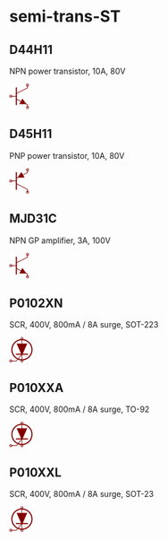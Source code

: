 # semi-trans-ST

## D44H11
NPN power transistor, 10A, 80V

![D44H11__1__1](/images/_semi__NPN__1__1.png?raw=true) 

## D45H11
PNP power transistor, 10A, 80V

![D45H11__1__1](/images/_semi__PNP__1__1.png?raw=true) 

## MJD31C
NPN GP amplifier, 3A, 100V

![MJD31C__1__1](/images/_semi__NPN__1__1.png?raw=true) 

## P0102XN
SCR, 400V, 800mA / 8A surge, SOT-223

![P0102XN__1__1](/images/semi-trans-ST__P0102XN__1__1.png?raw=true) 

## P010XXA
SCR, 400V, 800mA / 8A surge, TO-92

![P010XXA__1__1](/images/semi-trans-ST__P0102XN__1__1.png?raw=true) 

## P010XXL
SCR, 400V, 800mA / 8A surge, SOT-23

![P010XXL__1__1](/images/semi-trans-ST__P0102XN__1__1.png?raw=true) 

